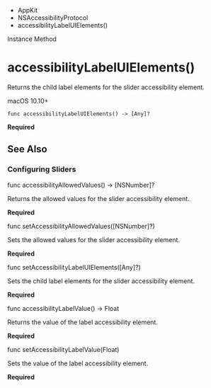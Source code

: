 

- AppKit
- NSAccessibilityProtocol
-  accessibilityLabelUIElements() 

Instance Method

# accessibilityLabelUIElements()

Returns the child label elements for the slider accessibility element.

macOS 10.10+

``` source
func accessibilityLabelUIElements() -> [Any]?
```

**Required**

## See Also

### Configuring Sliders

func accessibilityAllowedValues() -> [NSNumber]?

Returns the allowed values for the slider accessibility element.

**Required**

func setAccessibilityAllowedValues([NSNumber]?)

Sets the allowed values for the slider accessibility element.

**Required**

func setAccessibilityLabelUIElements([Any]?)

Sets the child label elements for the slider accessibility element.

**Required**

func accessibilityLabelValue() -> Float

Returns the value of the label accessibility element.

**Required**

func setAccessibilityLabelValue(Float)

Sets the value of the label accessibility element.

**Required**


